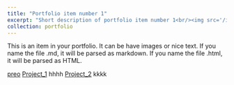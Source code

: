 ```yaml
---
title: "Portfolio item number 1"
excerpt: "Short description of portfolio item number 1<br/><img src='/images/500x300.png'>"
collection: portfolio
---
```


This is an item in your portfolio. It can be have images or nice text. If you name the file .md, it will be parsed as markdown. If you name the file .html, it will be parsed as HTML. 

[preo](_projects\_data_science\project_1.md)
[Project_1](/projects/data_science/project_1/)
hhhh
[Project_2](projects/data_science/project_1.md)
kkkk